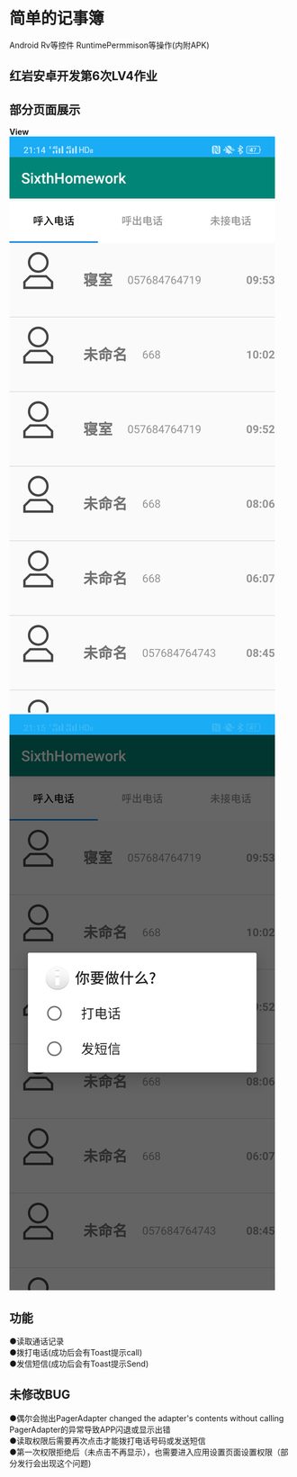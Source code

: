 # 简单的记事簿
  Android Rv等控件 RuntimePermmison等操作(内附APK)
## 红岩安卓开发第6次LV4作业 
## 部分页面展示
  **View**  
 ![**View**](https://github.com/965023780/SixthHomework/blob/master/ReadmePicture/Screenshot_2019-12-06-21-14-56-44_47f8d1461d87795.png)
 ![**View**](https://github.com/965023780/SixthHomework/blob/master/ReadmePicture/Screenshot_2019-12-06-21-15-04-02_47f8d1461d87795.png)
## 功能 
●读取通话记录  
●拨打电话(成功后会有Toast提示call)  
●发信短信(成功后会有Toast提示Send)    
## 未修改BUG
●偶尔会抛出PagerAdapter changed the adapter's contents without calling PagerAdapter的异常导致APP闪退或显示出错  
●读取权限后需要再次点击才能拨打电话号码或发送短信  
●第一次权限拒绝后（未点击不再显示），也需要进入应用设置页面设置权限（部分发行会出现这个问题)
